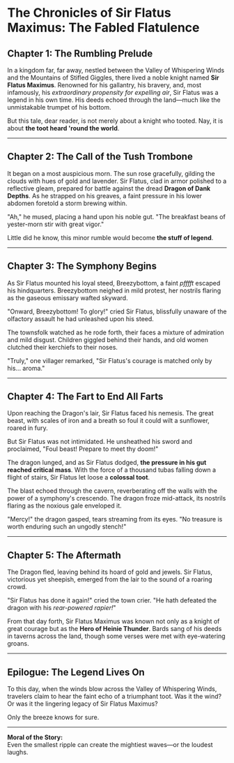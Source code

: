 # The Chronicles of Sir Flatus Maximus: The Fabled Flatulence 

## Chapter 1: The Rumbling Prelude

In a kingdom far, far away, nestled between the Valley of Whispering Winds and the Mountains of Stifled Giggles, there lived a noble knight named **Sir Flatus Maximus**. Renowned for his gallantry, his bravery, and, most infamously, his *extraordinary propensity for expelling air*, Sir Flatus was a legend in his own time. His deeds echoed through the land—much like the unmistakable trumpet of his bottom.

But this tale, dear reader, is not merely about a knight who tooted. Nay, it is about **the toot heard 'round the world**.

---

## Chapter 2: The Call of the Tush Trombone

It began on a most auspicious morn. The sun rose gracefully, gilding the clouds with hues of gold and lavender. Sir Flatus, clad in armor polished to a reflective gleam, prepared for battle against the dread **Dragon of Dank Depths**. As he strapped on his greaves, a faint pressure in his lower abdomen foretold a storm brewing within. 

"Ah," he mused, placing a hand upon his noble gut. "The breakfast beans of yester-morn stir with great vigor."

Little did he know, this minor rumble would become **the stuff of legend**.

---

## Chapter 3: The Symphony Begins

As Sir Flatus mounted his loyal steed, Breezybottom, a faint *pfffft* escaped his hindquarters. Breezybottom neighed in mild protest, her nostrils flaring as the gaseous emissary wafted skyward. 

"Onward, Breezybottom! To glory!" cried Sir Flatus, blissfully unaware of the olfactory assault he had unleashed upon his steed.

The townsfolk watched as he rode forth, their faces a mixture of admiration and mild disgust. Children giggled behind their hands, and old women clutched their kerchiefs to their noses.

"Truly," one villager remarked, "Sir Flatus's courage is matched only by his... aroma."

---

## Chapter 4: The Fart to End All Farts

Upon reaching the Dragon's lair, Sir Flatus faced his nemesis. The great beast, with scales of iron and a breath so foul it could wilt a sunflower, roared in fury.

But Sir Flatus was not intimidated. He unsheathed his sword and proclaimed, "Foul beast! Prepare to meet thy doom!"

The dragon lunged, and as Sir Flatus dodged, **the pressure in his gut reached critical mass**. With the force of a thousand tubas falling down a flight of stairs, Sir Flatus let loose a **colossal toot**. 

The blast echoed through the cavern, reverberating off the walls with the power of a symphony's crescendo. The dragon froze mid-attack, its nostrils flaring as the noxious gale enveloped it.

"Mercy!" the dragon gasped, tears streaming from its eyes. "No treasure is worth enduring such an ungodly stench!"

---

## Chapter 5: The Aftermath

The Dragon fled, leaving behind its hoard of gold and jewels. Sir Flatus, victorious yet sheepish, emerged from the lair to the sound of a roaring crowd.

"Sir Flatus has done it again!" cried the town crier. "He hath defeated the dragon with his *rear-powered rapier!*"

From that day forth, Sir Flatus Maximus was known not only as a knight of great courage but as the **Hero of Heinie Thunder**. Bards sang of his deeds in taverns across the land, though some verses were met with eye-watering groans.

---

## Epilogue: The Legend Lives On

To this day, when the winds blow across the Valley of Whispering Winds, travelers claim to hear the faint echo of a triumphant toot. Was it the wind? Or was it the lingering legacy of Sir Flatus Maximus? 

Only the breeze knows for sure.

---

**Moral of the Story:**  
Even the smallest ripple can create the mightiest waves—or the loudest laughs.
